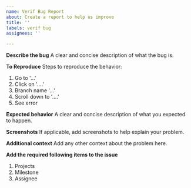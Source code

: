 ```yaml
---
name: Verif Bug Report
about: Create a report to help us improve
title: ''
labels: verif bug
assignees: ''

---
```


**Describe the bug**
A clear and concise description of what the bug is.

**To Reproduce**
Steps to reproduce the behavior:
1. Go to '...'
2. Click on '....'
3. Branch name '...'
4. Scroll down to '....'
5. See error

**Expected behavior**
A clear and concise description of what you expected to happen.

**Screenshots**
If applicable, add screenshots to help explain your problem.

**Additional context**
Add any other context about the problem here.

**Add the required following items to the issue**
1.  Projects
2.  Milestone
3.  Assignee
